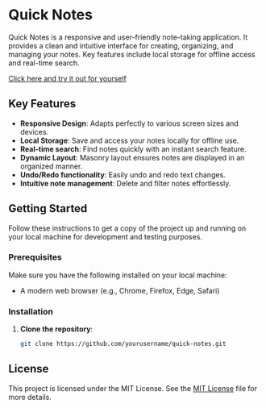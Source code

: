 # Quick Notes

Quick Notes is a responsive and user-friendly note-taking application. It provides a clean and intuitive interface for creating, organizing, and managing your notes. Key features include local storage for offline access and real-time search.

[Click here and try it out for yourself](https://otineb97.github.io/Quick-Notes/)

## Key Features

- **Responsive Design**: Adapts perfectly to various screen sizes and devices.
- **Local Storage**: Save and access your notes locally for offline use.
- **Real-time search**: Find notes quickly with an instant search feature.
- **Dynamic Layout**: Masonry layout ensures notes are displayed in an organized manner.
- **Undo/Redo functionality**: Easily undo and redo text changes.
- **Intuitive note management**: Delete and filter notes effortlessly.

## Getting Started

Follow these instructions to get a copy of the project up and running on your local machine for development and testing purposes.

### Prerequisites

Make sure you have the following installed on your local machine:

- A modern web browser (e.g., Chrome, Firefox, Edge, Safari)

### Installation

1. **Clone the repository**:
   ```sh
   git clone https://github.com/yourusername/quick-notes.git

## License

This project is licensed under the MIT License. See the [MIT License](LICENSE) file for more details.
